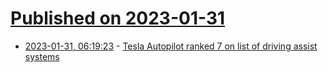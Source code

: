 # [Published on 2023-01-31](index.md)

* [2023-01-31, 06:19:23](https://news.ycombinator.com/item?id=34591895) - [Tesla Autopilot ranked 7 on list of driving assist systems](https://www.arenaev.com/teslas_autopilot_falls_to_seventh_place_fords_bluecruise_tops_new_driving_assistance_ranking-news-1347.php)
